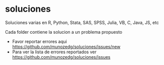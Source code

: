 # soluciones
Soluciones varias en R, Python, Stata, SAS, SPSS, Julia, VB, C, Java, JS, etc

Cada folder contiene la solucion a un problema propuesto

- Favor reportar errores aqui https://github.com/munozedg/soluciones/issues/new
- Para ver la lista de errores reportados ver https://github.com/munozedg/soluciones/issues
